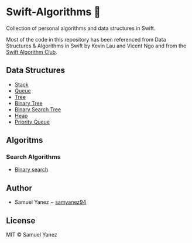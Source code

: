 # Swift-Algorithms 🦑

Collection of personal algorithms and data structures in Swift. 

Most of the code in this repository has been referenced from Data Structures & Algorithms in Swift by Kevin Lau and Vicent Ngo and from the [Swift Algorithm Club](https://github.com/raywenderlich/swift-algorithm-club).

## Data Structures

  * [Stack](https://github.com/samyanez94/Swift-Algorithms/blob/master/Stack.playground/Sources/Stack.swift)
  * [Queue](https://github.com/samyanez94/Swift-Algorithms/blob/master/Queue.playground/Sources/Queue.swift)
  * [Tree](https://github.com/samyanez94/Swift-Algorithms/blob/master/Tree.playground/Sources/TreeNode.swift)
  * [Binary Tree](https://github.com/samyanez94/Swift-Algorithms/blob/master/BinaryTree.playground/Sources/BinaryTreeNode.swift)
  * [Binary Search Tree](https://github.com/samyanez94/Swift-Algorithms/blob/master/BinarySearchTree.playground/Sources/BinarySearchTree.swift)
  * [Heap](https://github.com/samyanez94/Swift-Algorithms/blob/master/Heap.playground/Sources/Heap.swift)
  * [Priority Queue](https://github.com/samyanez94/Swift-Algorithms/blob/master/PriorityQueue.playground/Sources/PriorityQueue.swift)

## Algoritms

### Search Algorithms

  * [Binary search](https://github.com/samyanez94/Swift-Algorithms/blob/master/BinarySearch.playground/Sources/BinarySearch.swift)
 
## Author

  * Samuel Yanez ~ [samyanez94](https://github.com/samyanez94)

## License

MIT © Samuel Yanez
